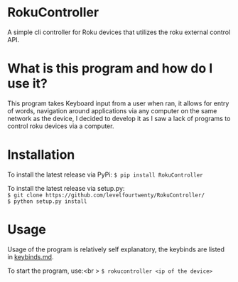 # RokuController
A simple cli controller for Roku devices that utilizes the roku external control API.

# What is this program and how do I use it?
This program takes Keyboard input from a user when ran, it allows for entry of words, navigation around applications via any computer on the same network as the device, I decided to develop it as I saw a lack of programs to control roku devices via a computer.

# Installation

To install the latest release via PyPi:
`$ pip install RokuController`

To install the latest release via setup.py:<br />
 `$ git clone https://github.com/levelfourtwenty/RokuController/` <br /> `$ python setup.py install`
 
 # Usage
 Usage of the program is relatively self explanatory, the keybinds are listed in [keybinds.md](https://github.com/levelfourtwenty/RokuController/blob/main/keybinds.md).
 
 To start the program, use:<br \>
 ```$ rokucontroller <ip of the device>```
 
 

 
 






